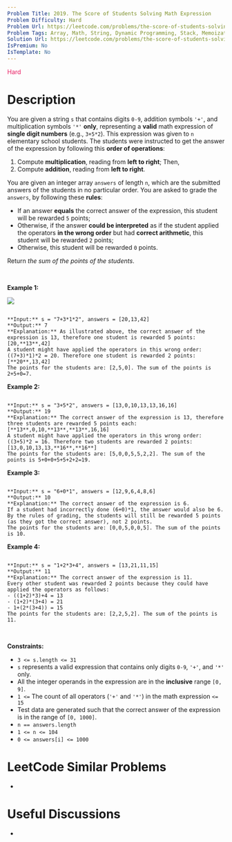 ```yaml
---
Problem Title: 2019. The Score of Students Solving Math Expression
Problem Difficulty: Hard
Problem Url: https://leetcode.com/problems/the-score-of-students-solving-math-expression/
Problem Tags: Array, Math, String, Dynamic Programming, Stack, Memoization
Solution Url: https://leetcode.com/problems/the-score-of-students-solving-math-expression/solution/
IsPremium: No
IsTemplate: No
---
```


<span style="color: rgb(233, 30, 99);">Hard</span>

# Description

You are given a string `s` that contains digits `0-9`, addition symbols `'+'`, and multiplication symbols `'*'` **only**, representing a **valid** math expression of **single digit numbers** (e.g., `3+5*2`). This expression was given to `n` elementary school students. The students were instructed to get the answer of the expression by following this **order of operations**:


1. Compute **multiplication**, reading from **left to right**; Then,
2. Compute **addition**, reading from **left to right**.


You are given an integer array `answers` of length `n`, which are the submitted answers of the students in no particular order. You are asked to grade the `answers`, by following these **rules**:


* If an answer **equals** the correct answer of the expression, this student will be rewarded `5` points;
* Otherwise, if the answer **could be interpreted** as if the student applied the operators **in the wrong order** but had **correct arithmetic**, this student will be rewarded `2` points;
* Otherwise, this student will be rewarded `0` points.


Return *the sum of the points of the students*.


 


**Example 1:**


![](https://assets.leetcode.com/uploads/2021/09/17/student_solving_math.png)

```

**Input:** s = "7+3*1*2", answers = [20,13,42]
**Output:** 7
**Explanation:** As illustrated above, the correct answer of the expression is 13, therefore one student is rewarded 5 points: [20,**13**,42]
A student might have applied the operators in this wrong order: ((7+3)*1)*2 = 20. Therefore one student is rewarded 2 points: [**20**,13,42]
The points for the students are: [2,5,0]. The sum of the points is 2+5+0=7.

```

**Example 2:**



```

**Input:** s = "3+5*2", answers = [13,0,10,13,13,16,16]
**Output:** 19
**Explanation:** The correct answer of the expression is 13, therefore three students are rewarded 5 points each: [**13**,0,10,**13**,**13**,16,16]
A student might have applied the operators in this wrong order: ((3+5)*2 = 16. Therefore two students are rewarded 2 points: [13,0,10,13,13,**16**,**16**]
The points for the students are: [5,0,0,5,5,2,2]. The sum of the points is 5+0+0+5+5+2+2=19.

```

**Example 3:**



```

**Input:** s = "6+0*1", answers = [12,9,6,4,8,6]
**Output:** 10
**Explanation:** The correct answer of the expression is 6.
If a student had incorrectly done (6+0)*1, the answer would also be 6.
By the rules of grading, the students will still be rewarded 5 points (as they got the correct answer), not 2 points.
The points for the students are: [0,0,5,0,0,5]. The sum of the points is 10.

```

**Example 4:**



```

**Input:** s = "1+2*3+4", answers = [13,21,11,15]
**Output:** 11
**Explanation:** The correct answer of the expression is 11.
Every other student was rewarded 2 points because they could have applied the operators as follows:
- ((1+2)*3)+4 = 13
- (1+2)*(3+4) = 21
- 1+(2*(3+4)) = 15
The points for the students are: [2,2,5,2]. The sum of the points is 11.

```

 


**Constraints:**


* `3 <= s.length <= 31`
* `s` represents a valid expression that contains only digits `0-9`, `'+'`, and `'*'` only.
* All the integer operands in the expression are in the **inclusive** range `[0, 9]`.
* `1 <=` The count of all operators (`'+'` and `'*'`) in the math expression `<= 15`
* Test data are generated such that the correct answer of the expression is in the range of `[0, 1000]`.
* `n == answers.length`
* `1 <= n <= 104`
* `0 <= answers[i] <= 1000`




# LeetCode Similar Problems

- []()

# Useful Discussions

- []()
